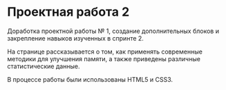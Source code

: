 # Проектная работа 2

Доработка проектной работы № 1, создание дополнительных блоков и закрепление навыков изученных в спринте 2.

На странице рассказывается о том, как применять современные методики для улучшения памяти, а также приведены различные статистические данные.

В процессе работы были использованы HTML5 и CSS3.
